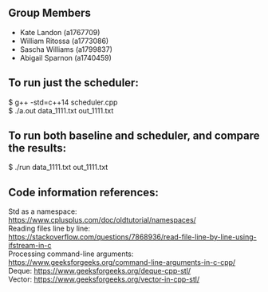 ## Group Members
 - Kate Landon (a1767709)
 - William Ritossa (a1773086)
 - Sascha Williams (a1799837)
 - Abigail Sparnon (a1740459)


## To run just the scheduler:
$ g++ -std=c++14 scheduler.cpp \
$ ./a.out data_1111.txt out_1111.txt

## To run both baseline and scheduler, and compare the results:
$ ./run data_1111.txt out_1111.txt 

## Code information references:
Std as a namespace: https://www.cplusplus.com/doc/oldtutorial/namespaces/  
Reading files line by line: https://stackoverflow.com/questions/7868936/read-file-line-by-line-using-ifstream-in-c  
Processing command-line arguments: https://www.geeksforgeeks.org/command-line-arguments-in-c-cpp/  
Deque: https://www.geeksforgeeks.org/deque-cpp-stl/  
Vector: https://www.geeksforgeeks.org/vector-in-cpp-stl/  
